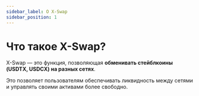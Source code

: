 ```yaml
---
sidebar_label: О X-Swap
sidebar_position: 1
---
```


# Что такое X-Swap?

X-Swap — это функция, позволяющая **обменивать стейблкоины (USDTX, USDCX) на разных сетях**.

Это позволяет пользователям обеспечивать ликвидность между сетями и управлять своими активами более свободно.